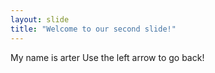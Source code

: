 ```yaml
---
layout: slide
title: "Welcome to our second slide!"
---
```

My name is arter
Use the left arrow to go back!
